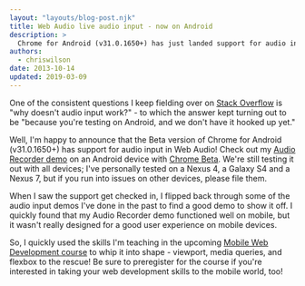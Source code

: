 ```yaml
---
layout: "layouts/blog-post.njk"
title: Web Audio live audio input - now on Android
description: >
  Chrome for Android (v31.0.1650+) has just landed support for audio input via the Web Audio API.
authors:
  - chriswilson
date: 2013-10-14
updated: 2019-03-09
---
```


One of the consistent questions I keep fielding over on [Stack Overflow](https://stackoverflow.com/questions/tagged/web-audio) is "why doesn't audio input work?" - to which the answer kept turning out to be "because you're testing on Android, and we don't have it hooked up yet."

Well, I'm happy to announce that the Beta version of Chrome for Android (v31.0.1650+) has support for audio input in Web Audio!  Check out my [Audio Recorder demo](https://webaudiodemos.appspot.com/AudioRecorder/index.html) on an Android device with [Chrome Beta](https://play.google.com/store/apps/details?id=com.chrome.beta).  We're still testing it out with all devices; I've personally tested on a Nexus 4, a Galaxy S4 and a Nexus 7, but if you run into issues on other devices, please file them.

When I saw the support get checked in, I flipped back through some of the audio input demos I've done in the past to find a good demo to show it off.  I quickly found that my Audio Recorder demo functioned well on mobile, but it wasn't really designed for a good user experience on mobile devices.

So, I quickly used the skills I'm teaching in the upcoming [Mobile Web Development course](https://www.udacity.com/course/mobile-web-specialist-nanodegree--nd024) to whip it into shape - viewport, media queries, and flexbox to the rescue!  Be sure to preregister for the course if you're interested in taking your web development skills to the mobile world, too!



